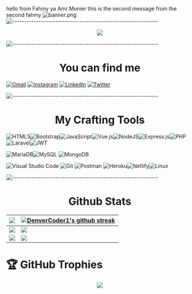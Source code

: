 <!-- ----------- HEAD SECTION [header] ------------ -->

hello from  Fahmy ya Amr Monier
this is the second message from the second fahmy
![banner.png](./images/AmrMonier-banner.png)
![-------------------------------------------------------------](https://raw.githubusercontent.com/andreasbm/readme/master/assets/lines/rainbow.png)

<p align="center">
  <img src="https://readme-typing-svg.herokuapp.com?color=0d8eceF&size=30&center=true&vCenter=true&width=550&height=70&lines=Hello+There+👋,+I'm+Amr+Monier;+A+Backend+Developer+🤓;Full+Stack+Web+Developer+💻;Enjoy+Building+APIs+🛠;A+Problem+Solver+🕵;">
</p>

![-------------------------------------------------------------](https://raw.githubusercontent.com/andreasbm/readme/master/assets/lines/rainbow.png)

<h1 align="center">You can find me</h1>  

  [![Gmail](https://img.shields.io/badge/Mail:iam@amrmonier.com-D14836?style=for-the-badge&logo=gmail&logoColor=white)](mailto:iam@amrmonier.com)  [![Instagram](https://img.shields.io/badge/Instgram-%23E4405F.svg?style=for-the-badge&logo=Instagram&logoColor=white)](https://www.instagram.com/amr.monier/)  [![LinkedIn](https://img.shields.io/badge/linkedin-%230077B5.svg?style=for-the-badge&logo=linkedin&logoColor=white)](https://www.linkedin.com/in/amr-monier-184b4b168/)  [![Twitter](https://img.shields.io/badge/@amr_monier-%231DA1F2.svg?style=for-the-badge&logo=Twitter&logoColor=white)](https://twitter.com/amr_monier)

![-------------------------------------------------------------](https://raw.githubusercontent.com/andreasbm/readme/master/assets/lines/rainbow.png)
<!-- ----------- TECH STACK SECTION ------------ -->
<p style="text-align: center" align="center">

<h1 align="center">My Crafting Tools</h1>  

![HTML5](https://img.shields.io/badge/html5-%23E34F26.svg?style=for-the-badge&logo=html5&logoColor=white)![Bootstrap](https://img.shields.io/badge/bootstrap-%23563D7C.svg?style=for-the-badge&logo=bootstrap&logoColor=white)![JavaScript](https://img.shields.io/badge/javascript-%23323330.svg?style=for-the-badge&logo=javascript&logoColor=%23F7DF1E)![Vue.js](https://img.shields.io/badge/vuejs-%2335495e.svg?style=for-the-badge&logo=vuedotjs&logoColor=%234FC08D)![NodeJS](https://img.shields.io/badge/node.js-6DA55F?style=for-the-badge&logo=node.js&logoColor=white)![Express.js](https://img.shields.io/badge/express.js-%23404d59.svg?style=for-the-badge&logo=express&logoColor=%2361DAFB)![PHP](https://img.shields.io/badge/php-%23777BB4.svg?style=for-the-badge&logo=php&logoColor=white)![Laravel](https://img.shields.io/badge/laravel-%23FF2D20.svg?style=for-the-badge&logo=laravel&logoColor=white)![JWT](https://img.shields.io/badge/JWT-black?style=for-the-badge&logo=JSON%20web%20tokens)

![MariaDB](https://img.shields.io/badge/MariaDB-003545?style=for-the-badge&logo=mariadb&logoColor=white)![MySQL](https://img.shields.io/badge/mysql-%2300f.svg?style=for-the-badge&logo=mysql&logoColor=white) ![MongoDB](https://img.shields.io/badge/MongoDB-%234ea94b.svg?style=for-the-badge&logo=mongodb&logoColor=white)

![Visual Studio Code](https://img.shields.io/badge/Visual%20Studio%20Code-0078d7.svg?style=for-the-badge&logo=visual-studio-code&logoColor=white) ![Git](https://img.shields.io/badge/git-%23F05033.svg?style=for-the-badge&logo=git&logoColor=white) ![Postman](https://img.shields.io/badge/Postman-FF6C37?style=for-the-badge&logo=postman&logoColor=white) ![Heroku](https://img.shields.io/badge/heroku-%23430098.svg?style=for-the-badge&logo=heroku&logoColor=white)![Netlify](https://img.shields.io/badge/netlify-%23000000.svg?style=for-the-badge&logo=netlify&logoColor=#00C7B7)![Linux](https://img.shields.io/badge/Linux-FCC624?style=for-the-badge&logo=linux&logoColor=black)
</p>

![-------------------------------------------------------------](https://raw.githubusercontent.com/andreasbm/readme/master/assets/lines/rainbow.png)

<!-- <p align="left">
  &nbsp;<img align="center" src="https://github-readme-stats.vercel.app/api?username=AmrMonier&show_icons=true&count_private=true&theme=react" /> </p>
<p align="right"><img align="center" src="http://github-readme-streak-stats.herokuapp.com?user=AmrMonier&theme=react" />  </p> -->
<h1 align="center">Github Stats</h1>
<!-- GITHUB STATS -->
  
| <a href="https://github.com/anuraghazra/github-readme-stats"><img align="center" src="https://github-readme-stats.vercel.app/api?username=AmrMonier&show_icons=true&count_private=true&theme=react" /></a> | [![DenverCoder1's github streak](https://github-readme-streak-stats.herokuapp.com/?user=AmrMonier&theme=react)](https://github.com/DenverCoder1/github-readme-streak-stats) |
| ------------- | ------------- |
| ![](http://github-profile-summary-cards.vercel.app/api/cards/profile-details?username=AmrMonier&theme=github_dark) |![](http://github-profile-summary-cards.vercel.app/api/cards/stats?username=AmrMonier&theme=github_dark) |
|![](http://github-profile-summary-cards.vercel.app/api/cards/most-commit-language?username=AmrMonier&theme=github_dark)| ![](http://github-profile-summary-cards.vercel.app/api/cards/repos-per-language?username=AmrMonier&theme=github_dark)|

<!-- ------------------------------- -->

<!-- [![Ashutosh's github activity graph](https://github-readme-activity-graph.cyclic.app/graph?username=AmrMonier&theme=github-compact)](https://github.com/ashutosh00710/github-readme-activity-graph)
 -->
# 🏆 GitHub Trophies

<div align="center">

![](https://github-profile-trophy.vercel.app/?username=AmrMonier&theme=tokyonight&no-frame=true&no-bg=false&margin-w=4&column=3)

</div>

<!---
AmrMonier/AmrMonier is a ✨ special ✨ repository because its `README.md` (this file) appears on your GitHub profile.
You can click the Preview link to take a look at your changes.
--->
